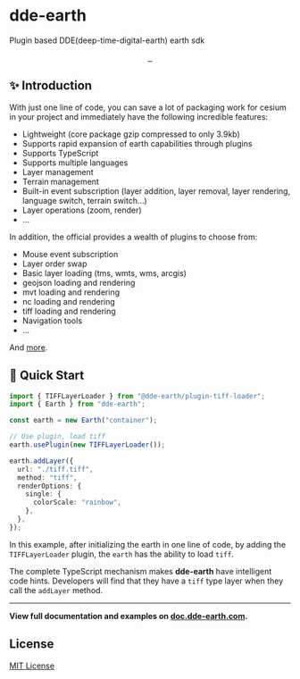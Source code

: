 # dde-earth

Plugin based DDE(deep-time-digital-earth) earth sdk

<p align="center">
  <a aria-label="NPM version" href="https://www.npmjs.com/package/dde-earth">
    <img alt="" src="https://badgen.net/npm/v/dde-earth">
  </a>
  <a aria-label="Package size" href="https://bundlephobia.com/result?p=dde-earth">
    <img alt="" src="https://img.shields.io/bundlephobia/minzip/dde-earth
">
  </a>
  <a aria-label="License" href="https://github.com/vercel/dde-earth/blob/main/LICENSE">
    <img alt="" src="https://badgen.net/npm/license/dde-earth">
  </a>
</p>

## ✨ Introduction

With just one line of code, you can save a lot of packaging work for cesium in your project and immediately have the following incredible features:

- Lightweight (core package gzip compressed to only 3.9kb)
- Supports rapid expansion of earth capabilities through plugins
- Supports TypeScript
- Supports multiple languages
- Layer management
- Terrain management
- Built-in event subscription (layer addition, layer removal, layer rendering, language switch, terrain switch…)
- Layer operations (zoom, render)
- …

In addition, the official provides a wealth of plugins to choose from:

- Mouse event subscription
- Layer order swap
- Basic layer loading (tms, wmts, wms, arcgis)
- geojson loading and rendering
- mvt loading and rendering
- nc loading and rendering
- tiff loading and rendering
- Navigation tools
- …

And [more](https://doc.dde-earth.com/docs/getting-started).

## 📖 Quick Start

```ts
import { TIFFLayerLoader } from "@dde-earth/plugin-tiff-loader";
import { Earth } from "dde-earth";

const earth = new Earth("container");

// Use plugin, load tiff
earth.usePlugin(new TIFFLayerLoader());

earth.addLayer({
  url: "./tiff.tiff",
  method: "tiff",
  renderOptions: {
    single: {
      colorScale: "rainbow",
    },
  },
});
```

In this example, after initializing the earth in one line of code, by adding the `TIFFLayerLoader` plugin, the `earth` has the ability to load `tiff`.

The complete TypeScript mechanism makes **dde-earth** have intelligent code hints. Developers will find that they have a `tiff` type layer when they call the `addLayer` method.

---

**View full documentation and examples on [doc.dde-earth.com](https://doc.dde-earth.com/).**

## License

[MIT License](./LICENSE)
